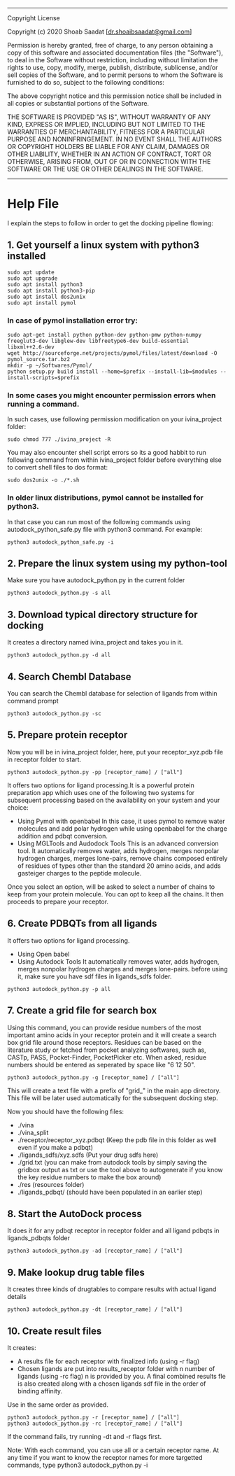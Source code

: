 __________________________________________________
Copyright License

Copyright (c) 2020 Shoab Saadat [dr.shoaibsaadat@gmail.com]

Permission is hereby granted, free of charge, to any person obtaining a copy
of this software and associated documentation files (the "Software"), to deal
in the Software without restriction, including without limitation the rights
to use, copy, modify, merge, publish, distribute, sublicense, and/or sell
copies of the Software, and to permit persons to whom the Software is
furnished to do so, subject to the following conditions:

The above copyright notice and this permission notice shall be included in all
copies or substantial portions of the Software.

THE SOFTWARE IS PROVIDED "AS IS", WITHOUT WARRANTY OF ANY KIND, EXPRESS OR
IMPLIED, INCLUDING BUT NOT LIMITED TO THE WARRANTIES OF MERCHANTABILITY,
FITNESS FOR A PARTICULAR PURPOSE AND NONINFRINGEMENT. IN NO EVENT SHALL THE
AUTHORS OR COPYRIGHT HOLDERS BE LIABLE FOR ANY CLAIM, DAMAGES OR OTHER
LIABILITY, WHETHER IN AN ACTION OF CONTRACT, TORT OR OTHERWISE, ARISING FROM,
OUT OF OR IN CONNECTION WITH THE SOFTWARE OR THE USE OR OTHER DEALINGS IN THE
SOFTWARE.
__________________________________________________

# Help File
I explain the steps to follow in order to get the docking pipeline flowing:

## 1. Get yourself a linux system with python3 installed
```
sudo apt update
sudo apt upgrade
sudo apt install python3
sudo apt install python3-pip
sudo apt install dos2unix
sudo apt install pymol
```

### In case of pymol installation error try:
```
sudo apt-get install python python-dev python-pmw python-numpy freeglut3-dev libglew-dev libfreetype6-dev build-essential libxml++2.6-dev
wget http://sourceforge.net/projects/pymol/files/latest/download -O pymol_source.tar.bz2
mkdir -p ~/Softwares/Pymol/
python setup.py build install --home=$prefix --install-lib=$modules --install-scripts=$prefix
```

### In some cases you might encounter permission errors when running a command. 
In such cases, use following permission modification on your ivina_project folder:
```
sudo chmod 777 ./ivina_project -R
```
You may also encounter shell script errors so its a good habbit to run following command from within ivina_project folder before everything else to convert shell files to dos format:
```
sudo dos2unix -o ./*.sh
```

### In older linux distributions, pymol cannot be installed for python3. 
In that case you can run most of the following commands using autodock_python_safe.py file with python3 command. For example:
```
python3 autodock_python_safe.py -i
```

## 2. Prepare the linux system using my python-tool
Make sure you have autodock_python.py in the current folder
```
python3 autodock_python.py -s all
```

## 3. Download typical directory structure for docking
It creates a directory named ivina_project and takes you in it.
```
python3 autodock_python.py -d all
```

## 4. Search Chembl Database
You can search the Chembl database for selection of ligands from within command prompt
```
python3 autodock_python.py -sc
```

## 5. Prepare protein receptor
Now you will be in ivina_project folder, here, put your receptor_xyz.pdb file in receptor folder to start.
```
python3 autodock_python.py -pp [receptor_name] / ["all"]
```
It offers two options for ligand processing.It is a powerful protein preparation app which uses one of the following two systems for subsequent processing based on the availability on your system and your choice:
- Using Pymol with openbabel
In this case, it uses pymol to remove water molecules and add polar hydrogen while using openbabel for the charge addition and pdbqt conversion.
- Using MGLTools and Audodock Tools
This is an advanced conversion tool. It automatically removes water, adds hydrogen, merges nonpolar hydrogen charges, merges lone-pairs, remove chains composed entirely of residues of types other than the standard 20 amino acids, and adds gasteiger charges to the peptide molecule.

Once you select an option, will be asked to select a number of chains to keep from your protein molecule. You can opt to keep all the chains. It then proceeds to prepare your receptor.

## 6. Create PDBQTs from all ligands
It offers two options for ligand processing.
- Using Open babel
- Using Autodock Tools
It automatically removes water, adds hydrogen, merges nonpolar hydrogen charges and merges lone-pairs. before using it, make sure you have sdf files in ligands_sdfs folder.
```
python3 autodock_python.py -p all
```

## 7. Create a grid file for search box
Using this command, you can provide residue numbers of the most important amino acids in your receptor protein and it will create a search box grid file around those receptors. Residues can be based on the literature study or fetched from pocket analyzing softwares, such as, CASTp, PASS, Pocket-Finder, PocketPicker etc. When asked, residue numbers should be entered as seperated by space like "6 12 50".
```
python3 autodock_python.py -g [receptor_name] / ["all"]
```
This will create a text file with a prefix of "grid_" in the main app directory. This file will be later used automatically for the subsequent docking step.

Now you should have the following files:
- ./vina
- ./vina_split
- ./receptor/receptor_xyz.pdbqt (Keep the pdb file in this folder as well even if you make a pdbqt)
- ./ligands_sdfs/xyz.sdfs (Put your drug sdfs here)
- ./grid.txt (you can make from autodock tools by simply saving the gridbox output as txt or use the tool above to autogenerate if you know the key residue numbers to make the box around)
- ./res (resources folder)
- ./ligands_pdbqt/ (should have been populated in an earlier step)

## 8. Start the AutoDock process
It does it for any pdbqt receptor in receptor folder and all ligand pdbqts in ligands_pdbqts folder
```
python3 autodock_python.py -ad [receptor_name] / ["all"]
```

## 9. Make lookup drug table files
It creates three kinds of drugtables to compare results with actual ligand details
```
python3 autodock_python.py -dt [receptor_name] / ["all"]
```

## 10. Create result files
It creates: 
- A results file for each receptor with finalized info (using -r flag)
- Chosen ligands are put into results_receptor folder with n number of ligands (using -rc flag) n is provided by you. A final combined results fle is also created along with a chosen ligands sdf file in the order of binding affinity.

Use in the same order as provided.
```
python3 autodock_python.py -r [receptor_name] / ["all"]
python3 autodock_python.py -rc [receptor_name] / ["all"]
```
If the command fails, try running -dt and -r flags first.

Note: With each command, you can use all or a certain receptor name. At any time if you want to know the receptor names for more targetted commands, type python3 autodock_python.py -i
